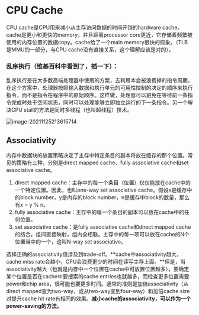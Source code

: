 # CPU Cache

CPU cache是CPU用来减小从主存访问数据的时间开销的hardware cache。cache是更小和更快的memory，并且距离processor core更近，它存储着频繁被使用的内存位置的数据copy。cache给了一个main memory很快的假象。（TLB是MMU的一部分，与CPU cache没有直接关系，这个理解应该是对的）。

### 乱序执行（维基百科中看到了，插一下）：

乱序执行是在大多数高端处理器中使用的方案，去利用本会被浪费掉的指令周期。在这个方案中，处理器按照输入数据和执行单元的可用性控制的决定的顺序来执行指令，而不是指令在程序中的原始顺序。这样做，处理器可以避免在等待前一条指令完成时处于空闲状态，同时可以处理能够立即独立运行的下一条指令。另一个解决CPU stall的方法是同时多线程（也叫超线程）技术。

![image-20211125213615714](C:\Users\cserbo\AppData\Roaming\Typora\typora-user-images\image-20211125213615714.png)

## Associativity

内存中数据块的放置策略决定了主存中特定条目的副本将放在缓存的那个位置。常见的策略有三种，分别是direct mapped cache、fully associative cache和set associative cache。

1. direct mapped cache：主存中的每一个条目（位置）仅仅能放在cache中的一个特定位置。因此，也叫one-way set associative cache。假设x是缓存中的block number，y是内存的block number，n是缓存中block的数量，那么有x = y % n。
2. fully associative cache：主存中的每一个条目的副本可以放在cache中的任何位置。
3. set associative cache：是fully associative cache和direct mapped cache的结合，组间直接映射，组内全相联。主存中的每一项可以放在cache的N个位置当中的一个，这叫N-way set associative。

选择正确的associativity值涉及到trade-off。**cache中associativity越大，cache miss rate会越小，CPU会浪费更少的时间在读写主存上面。**但是，当associativity越大（也就是内存中一个位置在cache中可放置位置越多），要确定某个位置是否在cache中要搜索的cache entries也就越多，而检查更多位置需要power和chip area，很可能也要更多时间。通常的准则是加倍associativity（从direct mapped变为two-way，或从two-way变到four-way）和加倍cache size对提升cache hit rate有相同的效果。**减小cache的associativity，可以作为一个power-saving的方法。**

